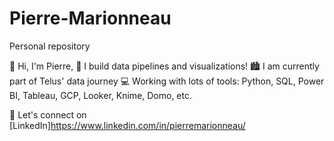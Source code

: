 # Pierre-Marionneau
Personal repository

👋 Hi, I'm Pierre,
🤖 I build data pipelines and visualizations!
🏙 I am currently part of Telus' data journey
💻 Working with lots of tools: Python, SQL, Power BI, Tableau, GCP, Looker, Knime, Domo, etc.

📧 Let's connect on [LinkedIn]https://www.linkedin.com/in/pierremarionneau/
